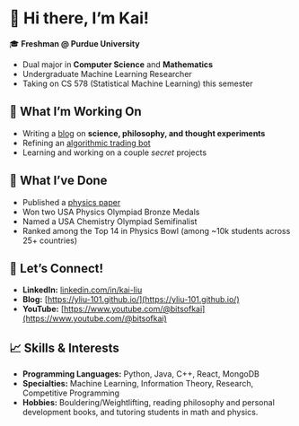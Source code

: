 # 👋 Hi there, I’m Kai!  

🎓 **Freshman @ Purdue University**  
- Dual major in **Computer Science** and **Mathematics**  
- Undergraduate Machine Learning Researcher
- Taking on CS 578 (Statistical Machine Learning) this semester

## 🚀 What I’m Working On  
- Writing a [blog](https://yliu-101.github.io/) on **science, philosophy, and thought experiments** 
- Refining an [algorithmic trading bot](https://github.com/YLiu-101/trading-bot)
- Learning and working on a couple *secret* projects

## 🌌 What I’ve Done

  - Published a [physics paper](https://doi.org/10.1080/0025570X.2024.2401297) 
  - Won two USA Physics Olympiad Bronze Medals
  - Named a USA Chemistry Olympiad Semifinalist
  - Ranked among the Top 14 in Physics Bowl (among ~10k students across 25+ countries) 

## 🔗 Let’s Connect!  
- **LinkedIn:** [linkedin.com/in/kai-liu](https://www.linkedin.com/in/kai--liu/)  
- **Blog:** [https://yliu-101.github.io/](https://yliu-101.github.io/)  
- **YouTube:** [https://www.youtube.com/@bitsofkai](https://www.youtube.com/@bitsofkai)

## 📈 Skills & Interests  
- **Programming Languages:** Python, Java, C++, React, MongoDB  
- **Specialties:** Machine Learning, Information Theory, Research, Competitive Programming  
- **Hobbies:** Bouldering/Weightlifting, reading philosophy and personal development books, and tutoring students in math and physics.  

  
